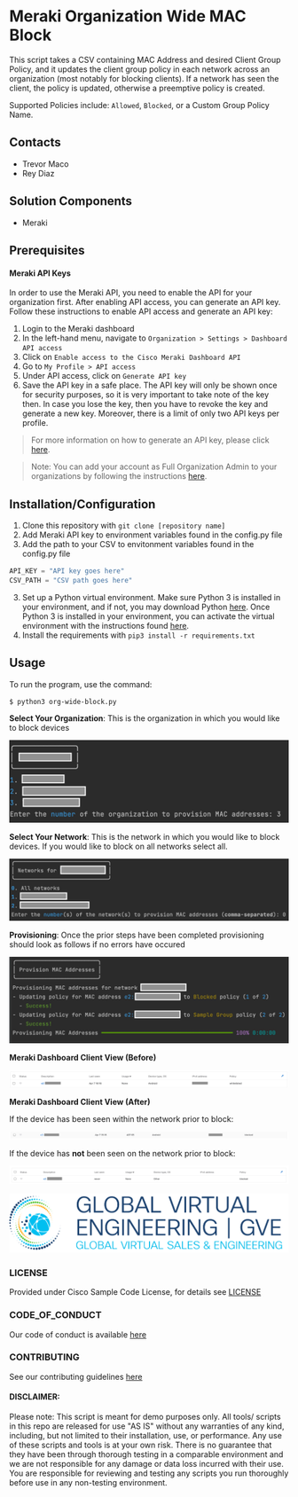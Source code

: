# Meraki Organization Wide MAC Block

This script takes a CSV containing MAC Address and desired Client Group Policy, and it updates the client group policy in each network across an organization (most notably for blocking clients). If a network has seen the client, the policy is updated, otherwise a preemptive policy is created.

Supported Policies include: `Allowed`, `Blocked`, or a Custom Group Policy Name.


## Contacts

* Trevor Maco
* Rey Diaz

## Solution Components

* Meraki

## Prerequisites

#### Meraki API Keys

In order to use the Meraki API, you need to enable the API for your organization first. After enabling API access, you can generate an API key. Follow these instructions to enable API access and generate an API key:

1. Login to the Meraki dashboard
2. In the left-hand menu, navigate to `Organization > Settings > Dashboard API access`
3. Click on `Enable access to the Cisco Meraki Dashboard API`
4. Go to `My Profile > API access`
5. Under API access, click on `Generate API key`
6. Save the API key in a safe place. The API key will only be shown once for security purposes, so it is very important to take note of the key then. In case you lose the key, then you have to revoke the key and generate a new key. Moreover, there is a limit of only two API keys per profile.

> For more information on how to generate an API key, please click [here](https://developer.cisco.com/meraki/api-v1/#!authorization/authorization).

> Note: You can add your account as Full Organization Admin to your organizations by following the instructions [here](https://documentation.meraki.com/General_Administration/Managing_Dashboard_Access/Managing_Dashboard_Administrators_and_Permissions).

## Installation/Configuration

1. Clone this repository with `git clone [repository name]`
2. Add Meraki API key to environment variables found in the config.py file
3. Add the path to your CSV to envitonment variables found in the config.py file

```python
API_KEY = "API key goes here"
CSV_PATH = "CSV path goes here"
```

3. Set up a Python virtual environment. Make sure Python 3 is installed in your environment, and if not, you may download Python [here](https://www.python.org/downloads/). Once Python 3 is installed in your environment, you can activate the virtual environment with the instructions found [here](https://docs.python.org/3/tutorial/venv.html).
4. Install the requirements with `pip3 install -r requirements.txt`

## Usage

To run the program, use the command:

```sh
$ python3 org-wide-block.py
```

**Select Your Organization**: This is the organization in which you would like to block devices

![/IMAGES/select_org.png](/IMAGES/select_org.png)

**Select Your Network**: This is the network in which you would like to block devices. If you would like to block on all networks select all.

![/IMAGES/select_network.png](/IMAGES/select_network.png)

**Provisioning**: Once the prior steps have been completed provisioning should look as follows if no errors have occured

![/IMAGES/provision.png](/IMAGES/provision.png)

**Meraki Dashboard Client View (Before)**

![/IMAGES/before_block_dashboard.png](/IMAGES/before_block_dashboard.png)

**Meraki Dashboard Client View (After)**

If the device has been seen within the network prior to block:

![/IMAGES/block_seen_dashboard.png](/IMAGES/block_seen_dashboard.png)

If the device has **not** been seen on the network prior to block:

![](IMAGES/block_not_seen_dashboard.png)

![/IMAGES/0image.png](/IMAGES/0image.png)

### LICENSE

Provided under Cisco Sample Code License, for details see [LICENSE](LICENSE.md)

### CODE_OF_CONDUCT

Our code of conduct is available [here](CODE_OF_CONDUCT.md)

### CONTRIBUTING

See our contributing guidelines [here](CONTRIBUTING.md)

#### DISCLAIMER:

Please note: This script is meant for demo purposes only. All tools/ scripts in this repo are released for use "AS IS" without any warranties of any kind, including, but not limited to their installation, use, or performance. Any use of these scripts and tools is at your own risk. There is no guarantee that they have been through thorough testing in a comparable environment and we are not responsible for any damage or data loss incurred with their use.
You are responsible for reviewing and testing any scripts you run thoroughly before use in any non-testing environment.
